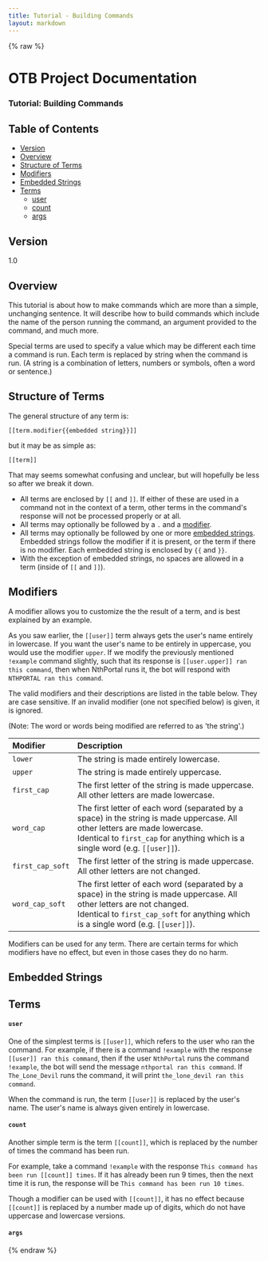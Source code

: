 ```yaml
---
title: Tutorial - Building Commands
layout: markdown
---
```


{% raw %}

# OTB Project Documentation

### Tutorial: Building Commands

## Table of Contents

- [Version](#version)
- [Overview](#overview)
- [Structure of Terms](#structure-of-terms)
- [Modifiers](#modifiers)
- [Embedded Strings](#embedded-strings)
- [Terms](#terms)
  - [user](#user)
  - [count](#count)
  - [args](#args)

## Version

1.0

## Overview

This tutorial is about how to make commands which are more than a simple, unchanging sentence. It will describe how to build commands which include the name of the person running the command, an argument provided to the command, and much more.

Special terms are used to specify a value which may be different each time a command is run. Each term is replaced by string when the command is run. (A string is a combination of letters, numbers or symbols, often a word or sentence.)

## Structure of Terms

The general structure of any term is:

```
[[term.modifier{{embedded string}}]]
```

but it may be as simple as:

```
[[term]]
```

That may seems somewhat confusing and unclear, but will hopefully be less so after we break it down.

* All terms are enclosed by `[[` and `]]`. If either of these are used in a command not in the context of a term, other terms in the command's response will not be processed properly or at all.
* All terms may optionally be followed by a `.` and a [modifier](#modifiers).
* All terms may optionally be followed by one or more [embedded strings](#embedded-strings). Embedded strings follow the modifier if it is present, or the term if there is no modifier. Each embedded string is enclosed by `{{` and `}}`.
* With the exception of embedded strings, no spaces are allowed in a term (inside of `[[` and `]]`).

## Modifiers

A modifier allows you to customize the the result of a term, and is best explained by an example.

As you saw earlier, the `[[user]]` term always gets the user's name entirely in lowercase. If you want the user's name to be entirely in uppercase, you would use the modifier `upper`. If we modify the previously mentioned `!example` command slightly, such that its response is `[[user.upper]] ran this command`, then when NthPortal runs it, the bot will respond with `NTHPORTAL ran this command`.

The valid modifiers and their descriptions are listed in the table below. They are case sensitive. If an invalid modifier (one not specified below) is given, it is ignored.

(Note: The word or words being modified are referred to as 'the string'.)

| Modifier | Description |
|:---------|:------------|
|`lower`|The string is made entirely lowercase.|
|`upper`|The string is made entirely uppercase.|
|`first_cap`|The first letter of the string is made uppercase. All other letters are made lowercase.|
|`word_cap`|The first letter of each word (separated by a space) in the string is made uppercase. All other letters are made lowercase.<br>Identical to `first_cap` for anything which is a single word (e.g. `[[user]]`).|
|`first_cap_soft`|The first letter of the string is made uppercase. All other letters are not changed.|
|`word_cap_soft`|The first letter of each word (separated by a space) in the string is made uppercase. All other letters are not changed.<br>Identical to `first_cap_soft` for anything which is a single word (e.g. `[[user]]`).|

Modifiers can be used for any term. There are certain terms for which modifiers have no effect, but even in those cases they do no harm.

## Embedded Strings

## Terms

#### `user`

One of the simplest terms is `[[user]]`, which refers to the user who ran the command. For example, if there is a command `!example` with the response `[[user]] ran this command`, then if the user `NthPortal` runs the command `!example`, the bot will send the message `nthportal ran this command`. If `The_Lone_Devil` runs the command, it will print `the_lone_devil ran this command`.

When the command is run, the term `[[user]]` is replaced by the user's name. The user's name is always given entirely in lowercase.

#### `count`

Another simple term is the term `[[count]]`, which is replaced by the number of times the command has been run.

For example, take a command `!example` with the response `This command has been run [[count]] times`. If it has already been run 9 times, then the next time it is run, the response will be `This command has been run 10 times`.

Though a modifier can be used with `[[count]]`, it has no effect because `[[count]]` is replaced by a number made up of digits, which do not have uppercase and lowercase versions.

#### `args`



{% endraw %}
